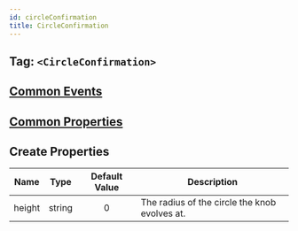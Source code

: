 ```yaml
---
id: circleConfirmation
title: CircleConfirmation
---
```


## Tag: `<CircleConfirmation>`

## [Common Events](../types/Events.md)

## [Common Properties](../types/Properties.md)

## Create Properties

| Name   | Type   | Default Value | Description                                   |
| ------ | ------ | :-----------: | --------------------------------------------- |
| height | string |       0       | The radius of the circle the knob evolves at. |
